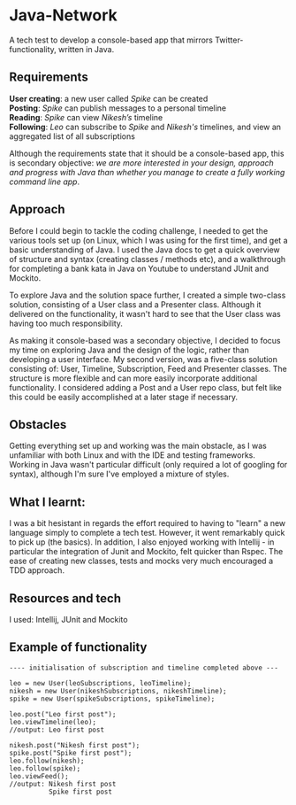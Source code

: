 # Java-Network
A tech test to develop a console-based app that mirrors Twitter-functionality, written in Java.

## Requirements
**User creating**: a new user called *Spike* can be created  
**Posting**: *Spike* can publish messages to a personal timeline  
**Reading**: *Spike* can view *Nikesh’s* timeline  
**Following**: *Leo* can subscribe to *Spike* and *Nikesh's* timelines, and view an aggregated list of all subscriptions

Although the requirements state that it should be a console-based app, this is secondary objective: *we are more interested in your design, approach and progress with Java than whether you manage to create a fully working command line app*.

## Approach
Before I could begin to tackle the coding challenge, I needed to get the various tools set up (on Linux, which I was using for the first time), and get a basic understanding of Java. I used the Java docs to get a quick overview of structure and syntax (creating classes / methods etc), and a walkthrough for completing a bank kata in Java on Youtube to understand JUnit and Mockito.

To explore Java and the solution space further, I created a simple two-class solution, consisting of a User class and a Presenter class. Although it delivered on the functionality, it wasn't hard to see that the User class was having too much responsibility.

As making it console-based was a secondary objective, I decided to focus my time on exploring Java and the design of the logic, rather than developing a user interface. My second version, was a five-class solution consisting of: User, Timeline, Subscription, Feed and Presenter classes. The structure is more flexible and can more easily incorporate additional functionality. I considered adding a Post and a User repo class, but felt like this could be easily accomplished at a later stage if necessary.

## Obstacles
Getting everything set up and working was the main obstacle, as I was unfamiliar with both Linux and with the IDE and testing frameworks. Working in Java wasn't particular difficult (only required a lot of googling for syntax), although I'm sure I've employed a mixture of styles.

## What I learnt:
I was a bit hesistant in regards the effort required to having to "learn" a new language simply to complete a tech test. However, it went remarkably quick to pick up (the basics). In addition, I also enjoyed working with Intellij - in particular the integration of Junit and Mockito, felt quicker than Rspec. The ease of creating new classes, tests and mocks very much encouraged a TDD approach.

## Resources and tech
I used: Intellij, JUnit and Mockito

## Example of functionality
```
---- initialisation of subscription and timeline completed above ---

leo = new User(leoSubscriptions, leoTimeline);
nikesh = new User(nikeshSubscriptions, nikeshTimeline);
spike = new User(spikeSubscriptions, spikeTimeline);

leo.post("Leo first post");
leo.viewTimeline(leo);
//output: Leo first post

nikesh.post("Nikesh first post");
spike.post("Spike first post");
leo.follow(nikesh);
leo.follow(spike);
leo.viewFeed();
//output: Nikesh first post
          Spike first post
```
